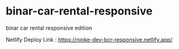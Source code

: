 # binar-car-rental-responsive
binar car rental responsive edition

Netlify Deploy Link : https://nioke-dev-bcr-responsive.netlify.app/
